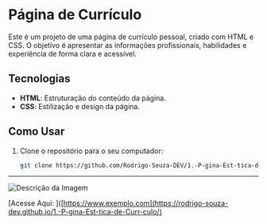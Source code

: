 # Página de Currículo

Este é um projeto de uma página de currículo pessoal, criado com HTML e CSS. O objetivo é apresentar as informações profissionais, habilidades e experiência de forma clara e acessível.

## Tecnologias

- **HTML**: Estruturação do conteúdo da página.
- **CSS**: Estilização e design da página.

## Como Usar

1. Clone o repositório para o seu computador:

   ```bash
   git clone https://github.com/Rodrigo-Souza-DEV/1.-P-gina-Est-tica-de-Curr-culo
----------------------------------------------------------------------------------------------------------------------------------------------------
![Descrição da Imagem](image/capt.jpeg)

[Acesse Aqui: ]([https://www.exemplo.com](https://rodrigo-souza-dev.github.io/1.-P-gina-Est-tica-de-Curr-culo/)
